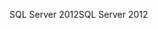 <span data-ttu-id="c12cb-101">SQL Server 2012</span><span class="sxs-lookup"><span data-stu-id="c12cb-101">SQL Server 2012</span></span>